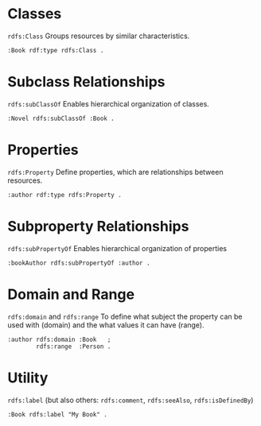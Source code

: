 # Classes
`rdfs:Class`
Groups resources by similar characteristics.

```turtle
:Book rdf:type rdfs:Class .
```

# Subclass Relationships
`rdfs:subClassOf`
Enables hierarchical organization of classes.

```turtle
:Novel rdfs:subClassOf :Book .
```

# Properties
`rdfs:Property`
Define properties, which are relationships between resources.

```turtle
:author rdf:type rdfs:Property .
```

# Subproperty Relationships
`rdfs:subPropertyOf`
Enables hierarchical organization of properties

```turtle
:bookAuthor rdfs:subPropertyOf :author .
```

# Domain and Range
`rdfs:domain` and `rdfs:range`
To define what subject the property can be used with (domain) and the what values it can have (range).

```turtle
:author rdfs:domain :Book   ;
		rdfs:range  :Person .
```

# Utility
`rdfs:label`  (but also others: `rdfs:comment`, `rdfs:seeAlso`, `rdfs:isDefinedBy`)

```turtle
:Book rdfs:label "My Book" .
```


